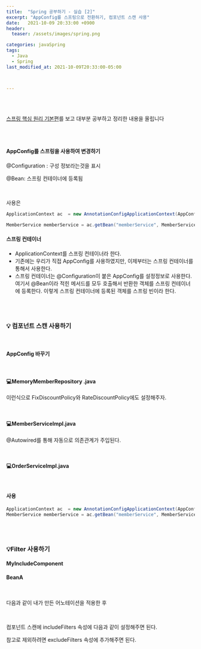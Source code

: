 ```yaml
---
title:  "Spring 공부하기 - 실습 [2]"
excerpt: "AppConfig를 스프링으로 전환하기, 컴포넌트 스캔 사용"
date:   2021-10-09 20:33:00 +0900
header:
  teaser: /assets/images/spring.png

categories: javaSpring
tags:
  - Java
  - Spring
last_modified_at: 2021-10-09T20:33:00-05:00



---
```


<br/>

<br/>

[스프링 핵심 원리 기본편](https://www.inflearn.com/course/스프링-핵심-원리-기본편)를 보고 대부분 공부하고 정리한 내용을 올립니다

<br/>

<br/>

#### AppConfig를 스프링을 사용하여 변경하기

<script src="https://gist.github.com/ShinDongHun1/094daf07381198b26aa0eb0915fb5715.js"></script>

@Configuration : 구성 정보라는것을 표시

@Bean: 스프링 컨테이너에 등록됨

<br/>

사용은 

```java
ApplicationContext ac  = new AnnotationConfigApplicationContext(AppConfig.class);

MemberService memberService = ac.getBean("memberService", MemberService.class);
```

#### 스프링 컨테이너

- ApplicationContext를 스프링 컨테이너라 한다.
- 기존에는 우리가  직접 AppConfig를 사용하였지만, 이제부터는 스프링 컨테이너를 통해서 사용한다.
- 스프링 컨테이너는 @Configuration이 붙은 AppConfig를 설정정보로 사용한다. 여기서 @Bean이라 적힌 메서드를 모두 호출해서 반환한 객체를 스프링 컨테이너에 등록한다. 이렇게 스프링 컨테이너에 등록된 객체를 스프링 빈이라 한다.

<br/>

<br/>

### 💡 컴포넌트 스캔 사용하기

<br/>

#### AppConfig 바꾸기

<script src="https://gist.github.com/ShinDongHun1/1ecc5a5a36d489686182a9bc1dd1fa4e.js"></script>

<br/>

#### 💻MemoryMemberRepository .java

<script src="https://gist.github.com/ShinDongHun1/8f0edeadc28e488a20604fc5e2aa0f79.js"></script>

이런식으로 FixDiscountPolicy와 RateDiscountPolicy에도 설정해주자.

<br/>

#### 💻MemberServiceImpl.java

<script src="https://gist.github.com/ShinDongHun1/a1318c0ba36166157cfe06482ce03a1b.js"></script>

@Autowired를 통해 자동으로 의존관계가 주입된다.

<br/>

#### 💻OrderServiceImpl.java

<script src="https://gist.github.com/ShinDongHun1/b716f178e6ae99ed4cbbf6e120e3a83b.js"></script>

<br/>

#### 사용

```java
ApplicationContext ac  = new AnnotationConfigApplicationContext(AppConfig.class);
MemberService memberService = ac.getBean("memberService", MemberService.class);
```

<br/>

<br/>

### 💡Filter 사용하기

#### MyIncludeComponent 

<script src="https://gist.github.com/ShinDongHun1/d6d884adbfbf815f0ae8ad158d4c146b.js"></script>

#### BeanA

<br/>

<script src="https://gist.github.com/ShinDongHun1/d5d60ccb92934b5a8445c46d0ab35bec.js"></script>

다음과 같이 내가 만든 어노테이션을 적용한 후

<br/>

<script src="https://gist.github.com/ShinDongHun1/06ada20bedd48fbf77d628d5c65bd8a8.js"></script>

컴포넌트 스캔에 includeFilters 속성에 다음과 같이 설정해주면 된다.

참고로 제외하려면 excludeFilters 속성에 추가해주면 된다.